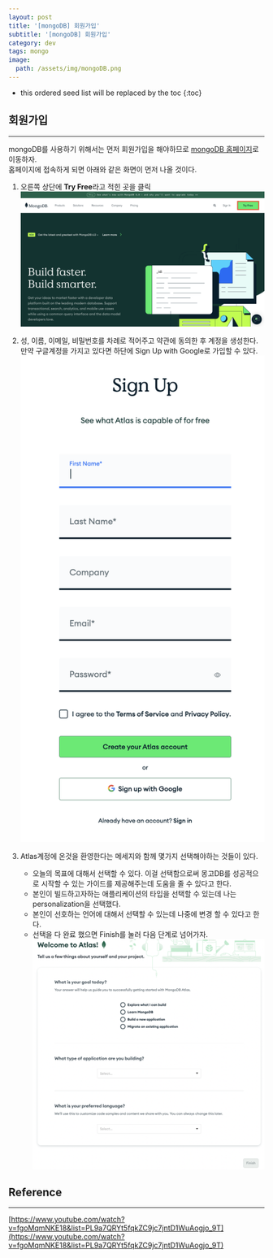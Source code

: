```yaml
---
layout: post
title: '[mongoDB] 회원가입'
subtitle: '[mongoDB] 회원가입'
category: dev
tags: mongo
image:
  path: /assets/img/mongoDB.png
---
```


<!-- prettier-ignore -->
* this ordered seed list will be replaced by the toc 
{:toc}

## 회원가입

---

mongoDB를 사용하기 위해서는 먼저 회원가입을 해야하므로 [mongoDB 홈페이지](https://www.mongodb.com/)로 이동하자.  
홈페이지에 접속하게 되면 아래와 같은 화면이 먼저 나올 것이다.

1. 오른쪽 상단에 **Try Free**라고 적힌 곳을 클릭
   ![mongoDB_register](/assets/img/development/2022-09-28/mongoDB_register.png)

2. 성, 이름, 이메일, 비밀번호를 차례로 적어주고 약관에 동의한 후 계정을 생성한다. 만약 구글계정을 가지고 있다면 하단에 Sign Up with Google로 가입할 수 있다.
   ![mongoDB_sign_up](/assets/img/development/2022-09-28/mongoDB_sign_up.png)

3. Atlas계정에 온것을 환영한다는 메세지와 함께 몇가지 선택해야하는 것들이 있다.
   - 오늘의 목표에 대해서 선택할 수 있다. 이걸 선택함으로써 몽고DB를 성공적으로 시작할 수 있는 가이드를 제공해주는데 도움을 줄 수 있다고 한다.
   - 본인이 빌드하고자하는 애플리케이션의 타입을 선택할 수 있는데 나는 personalization을 선택했다.
   - 본인이 선호하는 언어에 대해서 선택할 수 있는데 나중에 변경 할 수 있다고 한다.
   - 선택을 다 완료 했으면 Finish를 눌러 다음 단계로 넘어가자.
     ![](/assets/img/development/2022-09-28/mongoDB_welcome_atlas.png)

## Reference

---

[https://www.youtube.com/watch?v=fgoMqmNKE18&list=PL9a7QRYt5fqkZC9jc7jntD1WuAogjo_9T](https://www.youtube.com/watch?v=fgoMqmNKE18&list=PL9a7QRYt5fqkZC9jc7jntD1WuAogjo_9T)
